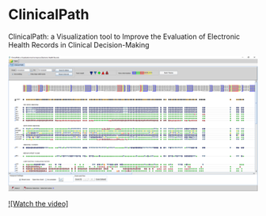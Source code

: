 # ClinicalPath

ClinicalPath: a Visualization tool to Improve the Evaluation of Electronic Health Records in Clinical Decision-Making

![](https://github.com/claudiodgl/ClinicalPath/blob/08ba83e8987a2b87213ec97b6d242c4ea318bf1e/ClinicalPath_image.PNG?raw=true)

[![Watch the video]]([https://youtu.be/vt5fpE0bzSY](https://youtu.be/rWHEK7S9TAw))
